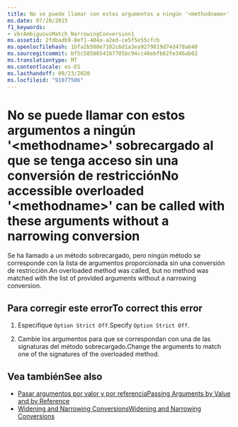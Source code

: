 ```yaml
---
title: No se puede llamar con estos argumentos a ningún '<methodname>' sobrecargado al que se tenga acceso sin una conversión de restricción
ms.date: 07/20/2015
f1_keywords:
- vbrAmbiguousMatch_NarrowingConversion1
ms.assetid: 2fdbadb9-8ef1-404a-a2ed-ce5f5e55cfcb
ms.openlocfilehash: 1bfa2b508e7102c6d1a3ea9279819d74d478a640
ms.sourcegitcommit: bf5c5850654187705bc94cc40ebfb62fe346ab02
ms.translationtype: MT
ms.contentlocale: es-ES
ms.lasthandoff: 09/23/2020
ms.locfileid: "91077506"
---
```

# <a name="no-accessible-overloaded-methodname-can-be-called-with-these-arguments-without-a-narrowing-conversion"></a><span data-ttu-id="f8c3e-102">No se puede llamar con estos argumentos a ningún '\<methodname>' sobrecargado al que se tenga acceso sin una conversión de restricción</span><span class="sxs-lookup"><span data-stu-id="f8c3e-102">No accessible overloaded '\<methodname>' can be called with these arguments without a narrowing conversion</span></span>

<span data-ttu-id="f8c3e-103">Se ha llamado a un método sobrecargado, pero ningún método se corresponde con la lista de argumentos proporcionada sin una conversión de restricción.</span><span class="sxs-lookup"><span data-stu-id="f8c3e-103">An overloaded method was called, but no method was matched with the list of provided arguments without a narrowing conversion.</span></span>  
  
## <a name="to-correct-this-error"></a><span data-ttu-id="f8c3e-104">Para corregir este error</span><span class="sxs-lookup"><span data-stu-id="f8c3e-104">To correct this error</span></span>  
  
1. <span data-ttu-id="f8c3e-105">Especifique `Option Strict Off`.</span><span class="sxs-lookup"><span data-stu-id="f8c3e-105">Specify `Option Strict Off`.</span></span>  
  
2. <span data-ttu-id="f8c3e-106">Cambie los argumentos para que se correspondan con una de las signaturas del método sobrecargado.</span><span class="sxs-lookup"><span data-stu-id="f8c3e-106">Change the arguments to match one of the signatures of the overloaded method.</span></span>  
  
## <a name="see-also"></a><span data-ttu-id="f8c3e-107">Vea también</span><span class="sxs-lookup"><span data-stu-id="f8c3e-107">See also</span></span>

- [<span data-ttu-id="f8c3e-108">Pasar argumentos por valor y por referencia</span><span class="sxs-lookup"><span data-stu-id="f8c3e-108">Passing Arguments by Value and by Reference</span></span>](../programming-guide/language-features/procedures/passing-arguments-by-value-and-by-reference.md)
- [<span data-ttu-id="f8c3e-109">Widening and Narrowing Conversions</span><span class="sxs-lookup"><span data-stu-id="f8c3e-109">Widening and Narrowing Conversions</span></span>](../programming-guide/language-features/data-types/widening-and-narrowing-conversions.md)
